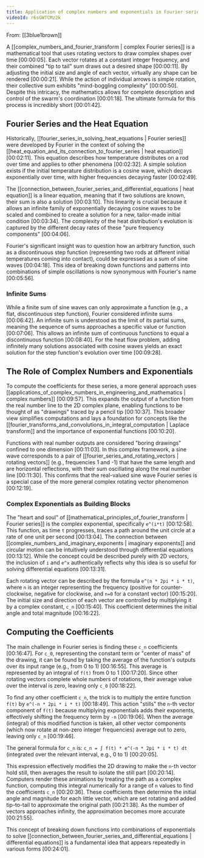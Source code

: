 ```yaml
---
title: Application of complex numbers and exponentials in Fourier series
videoId: r6sGWTCMz2k
---
```


From: [[3blue1brown]] <br/> 

A [[complex_numbers_and_fourier_transform | complex Fourier series]] is a mathematical tool that uses rotating vectors to draw complex shapes over time <a class="yt-timestamp" data-t="00:00:05">[00:00:05]</a>. Each vector rotates at a constant integer frequency, and their combined "tip to tail" sum draws out a desired shape <a class="yt-timestamp" data-t="00:00:11">[00:00:11]</a>. By adjusting the initial size and angle of each vector, virtually any shape can be rendered <a class="yt-timestamp" data-t="00:00:21">[00:00:21]</a>. While the action of individual arrows is simple rotation, their collective sum exhibits "mind-boggling complexity" <a class="yt-timestamp" data-t="00:00:50">[00:00:50]</a>. Despite this intricacy, the mathematics allows for complete description and control of the swarm's coordination <a class="yt-timestamp" data-t="00:01:18">[00:01:18]</a>. The ultimate formula for this process is incredibly short <a class="yt-timestamp" data-t="00:01:42">[00:01:42]</a>.

## Fourier Series and the Heat Equation

Historically, [[fourier_series_in_solving_heat_equations | Fourier series]] were developed by Fourier in the context of solving the [[heat_equation_and_its_connection_to_fourier_series | heat equation]] <a class="yt-timestamp" data-t="00:02:11">[00:02:11]</a>. This equation describes how temperature distributes on a rod over time and applies to other phenomena <a class="yt-timestamp" data-t="00:02:32">[00:02:32]</a>. A simple solution exists if the initial temperature distribution is a cosine wave, which decays exponentially over time, with higher frequencies decaying faster <a class="yt-timestamp" data-t="00:02:49">[00:02:49]</a>.

The [[connection_between_fourier_series_and_differential_equations | heat equation]] is a linear equation, meaning that if two solutions are known, their sum is also a solution <a class="yt-timestamp" data-t="00:03:10">[00:03:10]</a>. This linearity is crucial because it allows an infinite family of exponentially decaying cosine waves to be scaled and combined to create a solution for a new, tailor-made initial condition <a class="yt-timestamp" data-t="00:03:34">[00:03:34]</a>. The complexity of the heat distribution's evolution is captured by the different decay rates of these "pure frequency components" <a class="yt-timestamp" data-t="00:04:06">[00:04:06]</a>.

Fourier's significant insight was to question how an arbitrary function, such as a discontinuous step function (representing two rods at different initial temperatures coming into contact), could be expressed as a sum of sine waves <a class="yt-timestamp" data-t="00:04:18">[00:04:18]</a>. This idea of breaking down functions and patterns into combinations of simple oscillations is now synonymous with Fourier's name <a class="yt-timestamp" data-t="00:05:56">[00:05:56]</a>.

### Infinite Sums
While a finite sum of sine waves can only approximate a function (e.g., a flat, discontinuous step function), Fourier considered infinite sums <a class="yt-timestamp" data-t="00:06:42">[00:06:42]</a>. An infinite sum is understood as the limit of its partial sums, meaning the sequence of sums approaches a specific value or function <a class="yt-timestamp" data-t="00:07:06">[00:07:06]</a>. This allows an infinite sum of continuous functions to equal a discontinuous function <a class="yt-timestamp" data-t="00:08:40">[00:08:40]</a>. For the heat flow problem, adding infinitely many solutions associated with cosine waves yields an exact solution for the step function's evolution over time <a class="yt-timestamp" data-t="00:09:28">[00:09:28]</a>.

## The Role of Complex Numbers and Exponentials

To compute the coefficients for these series, a more general approach uses [[applications_of_complex_numbers_in_engineering_and_mathematics | complex numbers]] <a class="yt-timestamp" data-t="00:09:57">[00:09:57]</a>. This expands the output of a function from the real number line to the 2D complex plane, enabling functions to be thought of as "drawings" traced by a pencil tip <a class="yt-timestamp" data-t="00:10:37">[00:10:37]</a>. This broader view simplifies computations and lays a foundation for concepts like the [[fourier_transforms_and_convolutions_in_integral_computation | Laplace transform]] and the importance of exponential functions <a class="yt-timestamp" data-t="00:10:20">[00:10:20]</a>.

Functions with real number outputs are considered "boring drawings" confined to one dimension <a class="yt-timestamp" data-t="00:11:03">[00:11:03]</a>. In this complex framework, a sine wave corresponds to a pair of [[fourier_series_and_rotating_vectors | rotating vectors]] (e.g., frequencies 1 and -1) that have the same length and are horizontal reflections, with their sum oscillating along the real number line <a class="yt-timestamp" data-t="00:11:30">[00:11:30]</a>. This confirms that the real-valued sine wave Fourier series is a special case of the more general complex rotating vector phenomenon <a class="yt-timestamp" data-t="00:12:19">[00:12:19]</a>.

### Complex Exponentials as Building Blocks
The "heart and soul" of [[mathematical_principles_of_fourier_transform | Fourier series]] is the complex exponential, specifically `e^(i*t)` <a class="yt-timestamp" data-t="00:12:58">[00:12:58]</a>. This function, as time `t` progresses, traces a path around the unit circle at a rate of one unit per second <a class="yt-timestamp" data-t="00:13:04">[00:13:04]</a>. The connection between [[complex_numbers_and_imaginary_exponents | imaginary exponents]] and circular motion can be intuitively understood through differential equations <a class="yt-timestamp" data-t="00:13:12">[00:13:12]</a>. While the concept could be described purely with 2D vectors, the inclusion of `i` and `e^x` authentically reflects why this idea is so useful for solving differential equations <a class="yt-timestamp" data-t="00:13:31">[00:13:31]</a>.

Each rotating vector can be described by the formula `e^(n * 2pi * i * t)`, where `n` is an integer representing the frequency (positive for counter-clockwise, negative for clockwise, and `n=0` for a constant vector) <a class="yt-timestamp" data-t="00:15:20">[00:15:20]</a>. The initial size and direction of each vector are controlled by multiplying it by a complex constant, `c_n` <a class="yt-timestamp" data-t="00:15:40">[00:15:40]</a>. This coefficient determines the initial angle and total magnitude <a class="yt-timestamp" data-t="00:16:22">[00:16:22]</a>.

## Computing the Coefficients

The main challenge in Fourier series is finding these `c_n` coefficients <a class="yt-timestamp" data-t="00:16:47">[00:16:47]</a>. For `c_0`, representing the constant term or "center of mass" of the drawing, it can be found by taking the average of the function's outputs over its input range (e.g., from 0 to 1) <a class="yt-timestamp" data-t="00:16:55">[00:16:55]</a>. This average is represented by an integral of `f(t)` from 0 to 1 <a class="yt-timestamp" data-t="00:17:20">[00:17:20]</a>. Since other rotating vectors complete whole numbers of rotations, their average value over the interval is zero, leaving only `c_0` <a class="yt-timestamp" data-t="00:18:22">[00:18:22]</a>.

To find any other coefficient `c_n`, the trick is to multiply the entire function `f(t)` by `e^(-n * 2pi * i * t)` <a class="yt-timestamp" data-t="00:18:49">[00:18:49]</a>. This action "stills" the `n`-th vector component of `f(t)` because multiplying exponentials adds their exponents, effectively shifting the frequency term by `-n` <a class="yt-timestamp" data-t="00:19:06">[00:19:06]</a>. When the average (integral) of this modified function is taken, all other vector components (which now rotate at non-zero integer frequencies) average out to zero, leaving only `c_n` <a class="yt-timestamp" data-t="00:19:46">[00:19:46]</a>.

The general formula for `c_n` is:
`c_n = ∫ f(t) * e^(-n * 2pi * i * t) dt` (integrated over the relevant interval, e.g., 0 to 1) <a class="yt-timestamp" data-t="00:20:05">[00:20:05]</a>.

This expression effectively modifies the 2D drawing to make the `n`-th vector hold still, then averages the result to isolate the still part <a class="yt-timestamp" data-t="00:20:14">[00:20:14]</a>. Computers render these animations by treating the path as a complex function, computing this integral numerically for a range of `n` values to find the coefficients `c_n` <a class="yt-timestamp" data-t="00:20:36">[00:20:36]</a>. These coefficients then determine the initial angle and magnitude for each little vector, which are set rotating and added tip-to-tail to approximate the original path <a class="yt-timestamp" data-t="00:21:38">[00:21:38]</a>. As the number of vectors approaches infinity, the approximation becomes more accurate <a class="yt-timestamp" data-t="00:21:55">[00:21:55]</a>.

This concept of breaking down functions into combinations of exponentials to solve [[connection_between_fourier_series_and_differential_equations | differential equations]] is a fundamental idea that appears repeatedly in various forms <a class="yt-timestamp" data-t="00:24:01">[00:24:01]</a>.